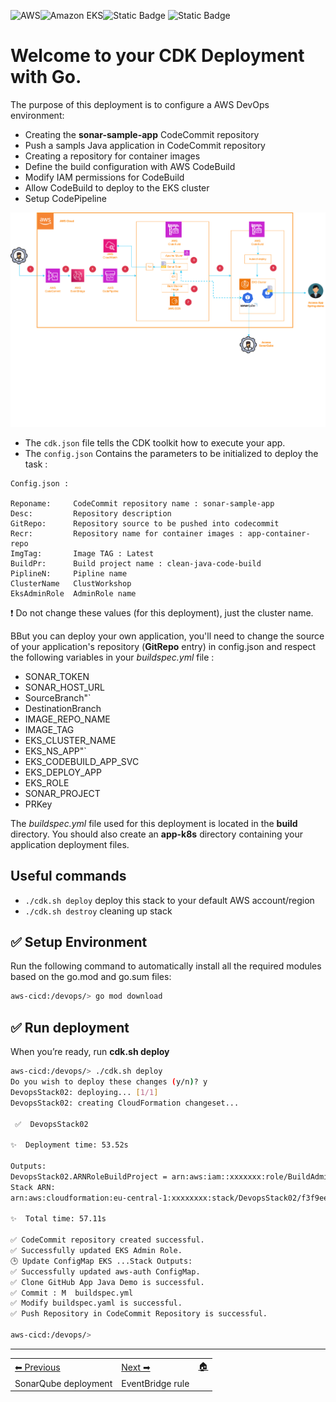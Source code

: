 ![AWS](https://img.shields.io/badge/AWS-%23FF9900.svg?style=for-the-badge&logo=amazon-aws&logoColor=white)![Amazon EKS](https://img.shields.io/static/v1?style=for-the-badge&message=Amazon+EKS&color=222222&logo=Amazon+ECS&logoColor=FF9900&label=)![Static Badge](https://img.shields.io/badge/Go-v1.21-blue:) ![Static Badge](https://img.shields.io/badge/AWS_CDK-v2.96.2-blue:)


# Welcome to your CDK Deployment with Go.

The purpose of this deployment is to configure a AWS DevOps environment:
- Creating the **sonar-sample-app** CodeCommit repository
- Push a sampls Java application in CodeCommit repository
- Creating a repository for container images
- Define the build configuration with AWS CodeBuild
- Modify IAM permissions for CodeBuild
- Allow CodeBuild to deploy to the EKS cluster
- Setup CodePipeline

![Flow EventBridge](images/archiflow2.png)

* The `cdk.json` file tells the CDK toolkit how to execute your app.
* The `config.json` Contains the parameters to be initialized to deploy the task :
```
Config.json :

Reponame:     CodeCommit repository name : sonar-sample-app
Desc:         Repository description
GitRepo:      Repository source to be pushed into codecommit
Recr:         Repository name for container images : app-container-repo
ImgTag:       Image TAG : Latest
BuildPr:      Build project name : clean-java-code-build
PiplineN:     Pipline name
ClusterName   ClustWorkshop
EksAdminRole  AdminRole name
```    
❗️ Do not change these values (for this deployment), just the cluster name.

BBut you can deploy your own application, you'll need to change the source of your application's repository (**GitRepo** entry) in config.json and respect the following variables in your *buildspec.yml* file :
* SONAR_TOKEN
* SONAR_HOST_URL
* SourceBranch"`
* DestinationBranch
* IMAGE_REPO_NAME
* IMAGE_TAG
* EKS_CLUSTER_NAME
* EKS_NS_APP"`
* EKS_CODEBUILD_APP_SVC
* EKS_DEPLOY_APP
* EKS_ROLE
* SONAR_PROJECT
* PRKey

The *buildspec.yml* file used for this deployment is located in the **build** directory.
You should also create an **app-k8s** directory containing your application deployment files.

## Useful commands

 * `./cdk.sh deploy`  deploy this stack to your default AWS account/region
 * `./cdk.sh destroy` cleaning up stack

## ✅ Setup Environment

Run the following command to automatically install all the required modules based on the go.mod and go.sum files:

```bash
aws-cicd:/devops/> go mod download
```

## ✅ Run deployment

When you’re ready, run **cdk.sh deploy**

```bash
aws-cicd:/devops/> ./cdk.sh deploy
Do you wish to deploy these changes (y/n)? y
DevopsStack02: deploying... [1/1]
DevopsStack02: creating CloudFormation changeset...

 ✅  DevopsStack02

✨  Deployment time: 53.52s

Outputs:
DevopsStack02.ARNRoleBuildProject = arn:aws:iam::xxxxxxx:role/BuildAdminRole02
Stack ARN:
arn:aws:cloudformation:eu-central-1:xxxxxxxx:stack/DevopsStack02/f3f9ee40-82f7-11ee-b2ac-0a0f9710d577

✨  Total time: 57.11s

✅ CodeCommit repository created successful.
✅ Successfully updated EKS Admin Role.
🕒 Update ConfigMap EKS ...Stack Outputs:
✅ Successfully updated aws-auth ConfigMap.
✅ Clone GitHub App Java Demo is successful.
✅ Commit : M  buildspec.yml
✅ Modify buildspec.yaml is successful.
✅ Push Repository in CodeCommit Repository is successful.

aws-cicd:/devops/>
``` 

-----
<table>
<tr style="border: 0px transparent">
	<td style="border: 0px transparent"> <a href="../sonarqube/README.md" title="SonarQube deployment">⬅ Previous</a></td><td style="border: 0px transparent"><a href="../eventbridge/README.md" title="EventBridge rule">Next ➡</a></td><td style="border: 0px transparent"><a href="../README.md" title="home">🏠</a></td>
</tr>
<tr style="border: 0px transparent">
<td style="border: 0px transparent">SonarQube deployment</td><td style="border: 0px transparent">EventBridge rule</td><td style="border: 0px transparent"></td>
</tr>

</table>